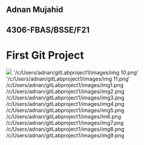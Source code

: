 ## Adnan Mujahid
## 4306-FBAS/BSSE/F21
# First Git Project
![](C:\Users\adnan\gitLabproject1\images/)
'/c/Users/adnan/gitLabproject1/images/img 10.png' '/c/Users/adnan/gitLabproject1/images/img 11.png' /c/Users/adnan/gitLabproject1/images/img1.png /c/Users/adnan/gitLabproject1/images/img2.png /c/Users/adnan/gitLabproject1/images/img3.png /c/Users/adnan/gitLabproject1/images/img4.png /c/Users/adnan/gitLabproject1/images/img5.png /c/Users/adnan/gitLabproject1/images/im6.png /c/Users/adnan/gitLabproject1/images/img7.png /c/Users/adnan/gitLabproject1/images/img8.png /c/Users/adnan/gitLabproject1/images/img9.png


